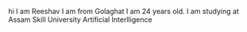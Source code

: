 hi I am Reeshav
I am from Golaghat
I am 24 years old.
I   am studying at Assam Skill University
Artificial Interlligence
<!---
reeshavkrishnatrayya/reeshavkrishnatrayya is a ✨ special ✨ repository because its `README.md` (this file) appears on your GitHub profile.
You can click the Preview link to take a look at your changes.
--->
